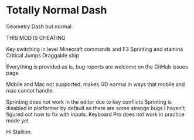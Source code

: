 # Totally Normal Dash

Geometry Dash but normal.

<cr>THIS MOD IS CHEATING</c>

Key switching in level
Minecraft commands and F3
Sprinting and stamina
Critical Jumps
Draggable ship

Everything is provided as is, bug reports are welcome on the GitHub issues page.

Mobile and Mac not supported, makes GD normal in ways that mobile and mac cannot handle.

Sprinting does not work in the editor due to key conflicts
Sprinting is disabled in platformer by default as there are some strange bugs I haven't figured out how to fix with inputs.
Keyboard Pro does not work in practice mode yet


Hi Stallion.